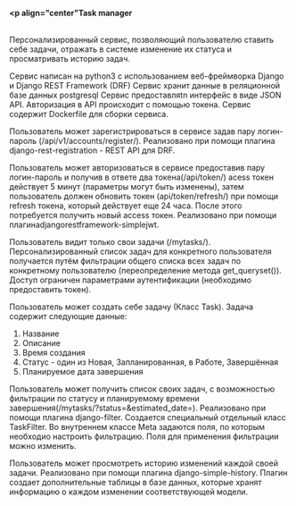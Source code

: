<strong><p align="center"Task manager</p></strong><br>
Персонализированный сервиc, позволяющий пользователю ставить себе задачи, отражать в системе изменение их статуса и просматривать историю задач.

Сервис написан на python3 с использованием веб-фреймворка Django и Django REST Framework (DRF)
Сервис хранит данные в реляционной базе данных postgresql
Сервис предоставляtn интерфейс в виде JSON API.
Авторизация в API происходит с помощью токена. 
Cервис содержит Dockerfile для сборки сервиса.

Пользователь может зарегистрироваться в сервисе задав пару логин-пароль (/api/v1/accounts/register/). Реализовано при помощи плагина 
django-rest-registration - REST API для DRF.

Пользователь может авторизоваться в сервисе предоставив пару логин-пароль и получив в ответе два токена(/api/token/)
acess токен действует 5 минут (параметры могут быть изменены), затем пользователь должен обновить токен (api/token/refresh/) при помощи refresh токена, который действует еще 24 часа. После этого потребуется получить новый access токен. Реализовано при помощи плагинаdjangorestframework-simplejwt.

Пользователь видит только свои задачи (/mytasks/). Персонализированный список задач для конкретного пользователя получается путём фильтрации общего списка всех задач по конкретному пользователю (переопределение метода get_queryset()). Доступ ограничен параметрами аутентификации (необходимо предоставить токен).

Пользователь может создать себе задачу (Класс Task). Задача содержит следующие данные:
1.	 Название
2.	 Описание
3.	 Время создания
4.	 Статус - один из Новая, Запланированная, в Работе, Завершённая
5.	 Планируемое дата завершения

Пользователь может получить список своих задач, с возможностью фильтрации по статусу и планируемому времени завершения(/mytasks/?status=&estimated_date=). Реализовано при помощи плагина django-filter. Создается специальный отдельный класс TaskFilter. Во внутреннем классе Meta задаются поля, по которым необходио настроить фильтрацию. Поля для применения фильтрации можно изменить.

Пользователь может просмотреть историю изменений каждой своей задачи. Реализовано при помощи плагина django-simple-history. Плагин создает дополнительные таблицы в базе данных, которые хранят информацию о каждом изменении соответствующей модели.
